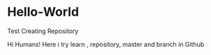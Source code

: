 # Hello-World
Test Creating Repository

Hi Humans!
Here i try learn , repository, master and branch in Github
